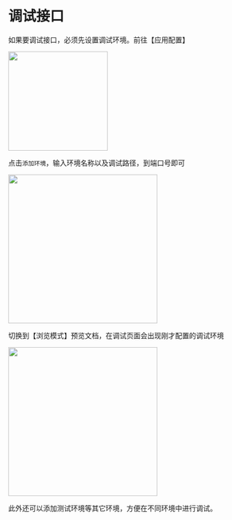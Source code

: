 # 调试接口

如果要调试接口，必须先设置调试环境。前往【应用配置】

<img src="./static/help/images/debug1.png" style="height: 200px" />

点击`添加环境`，输入环境名称以及调试路径，到端口号即可

<img src="./static/help/images/debug2.png" style="height: 300px" />

切换到【浏览模式】预览文档，在调试页面会出现刚才配置的调试环境

<img src="./static/help/images/debug3.png" style="height: 300px" />

此外还可以添加测试环境等其它环境，方便在不同环境中进行调试。